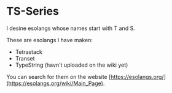 # TS-Series

I desine esolangs whose names start with T and S.

These are esolangs I have maken:

- Tetrastack
- Transet
- TypeString (havn't uploaded on the wiki yet)

You can search for them on the website [https://esolangs.org/](https://esolangs.org/wiki/Main_Page).
